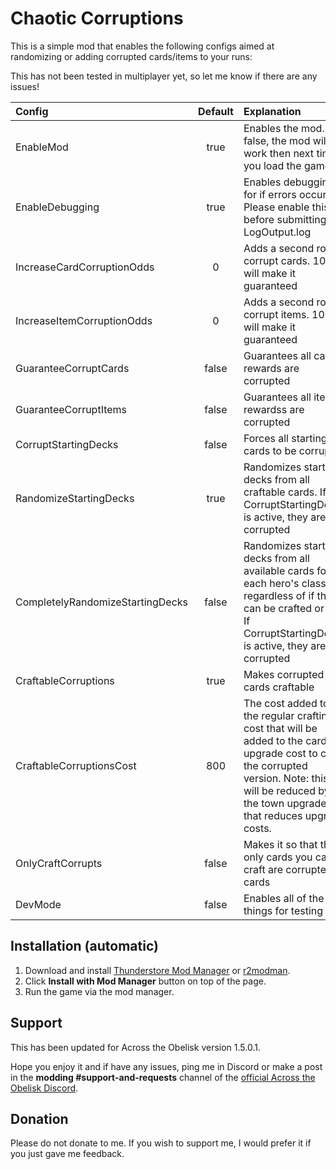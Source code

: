 # Chaotic Corruptions

This is a simple mod that enables the following configs aimed at randomizing or adding corrupted cards/items to your runs:

This has not been tested in multiplayer yet, so let me know if there are any issues!

| Config    | Default | Explanation |
| :------ | :----: | :--------- |
| EnableMod  | true |   Enables the mod. If false, the mod will not work then next time you load the game.    |
| EnableDebugging | true |   Enables debugging for if errors occur. Please enable this before submitting a LogOutput.log  |
| IncreaseCardCorruptionOdds    |   0    |  Adds a second roll to corrupt cards. 100 will make it guaranteed  | 
| IncreaseItemCorruptionOdds | 0 |   Adds a second roll to corrupt items. 100 will make it guaranteed   |
| GuaranteeCorruptCards | false |   Guarantees all card rewards are corrupted   |
| GuaranteeCorruptItems | false |   Guarantees all item rewardss are corrupted   |
| CorruptStartingDecks | false |   Forces all starting cards to be corrupted   |
| RandomizeStartingDecks | true |   Randomizes starting decks from all craftable cards. If CorruptStartingDecks is active, they are all corrupted   |
| CompletelyRandomizeStartingDecks | false |   Randomizes starting decks from all available cards for each hero's class regardless of if they can be crafted or not. If CorruptStartingDecks is active, they are all corrupted   |
| CraftableCorruptions | true |   Makes corrupted cards craftable   |
| CraftableCorruptionsCost | 800 |   The cost added to the regular crafting cost that will be added to the card's upgrade cost to craft the corrupted version. Note: this will be reduced by the town upgrade that reduces upgrade costs.   |
| OnlyCraftCorrupts | false |   Makes it so that the only cards you can craft are corrupted cards   |
| DevMode | false |   Enables all of the things for testing   |

## Installation (automatic)

1. Download and install [Thunderstore Mod Manager](https://www.overwolf.com/app/Thunderstore-Thunderstore_Mod_Manager) or [r2modman](https://across-the-obelisk.thunderstore.io/package/ebkr/r2modman/).
2. Click **Install with Mod Manager** button on top of the page.
3. Run the game via the mod manager.

## Support

This has been updated for Across the Obelisk version 1.5.0.1.

Hope you enjoy it and if have any issues, ping me in Discord or make a post in the **modding #support-and-requests** channel of the [official Across the Obelisk Discord](https://discord.gg/across-the-obelisk-679706811108163701).

## Donation

Please do not donate to me. If you wish to support me, I would prefer it if you just gave me feedback. 